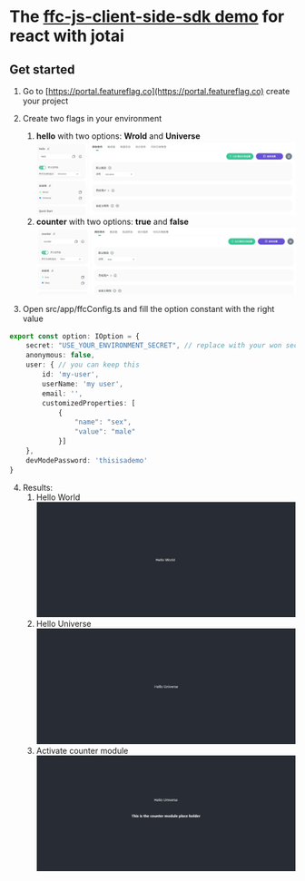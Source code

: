 # The [ffc-js-client-side-sdk demo](https://github.com/feature-flags-co/ffc-js-client-side-sdk) for react with jotai


## Get started
1. Go to [https://portal.featureflag.co](https://portal.featureflag.co) create your project
2. Create two flags in your environment
    1. **hello** with two options: **Wrold** and **Universe**
    ![hello flag config](./assets/helloflag.jpg)
    2. **counter** with two options: **true** and **false**
    ![counter flag config](./assets/counterflag.jpg)
  

3. Open src/app/ffcConfig.ts and fill the option constant with the right value
```typescript
export const option: IOption = {
    secret: "USE_YOUR_ENVIRONMENT_SECRET", // replace with your won secret
    anonymous: false,
    user: { // you can keep this
        id: 'my-user',
        userName: 'my user',
        email: '',
        customizedProperties: [
            {
                "name": "sex",
                "value": "male"
            }]
    },
    devModePassword: 'thisisademo'
}
```
4. Results:
   1. Hello World
   ![Hello World](./assets/helloworld.jpg)
   2. Hello Universe
   ![Hello Universe](./assets/hellouniverse.jpg)
   1. Activate counter module
   ![Activate counter module](./assets/withcountermodule.jpg)

